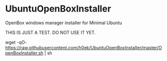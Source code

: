 # UbuntuOpenBoxInstaller
OpenBox windows manager installer for Minimal Ubuntu

THIS IS JUST A TEST. DO NOT USE IT YET.

wget -qO- https://raw.githubusercontent.com/h0ek/UbuntuOpenBoxInstaller/master/OpenBoxInstaller.sh | sh
